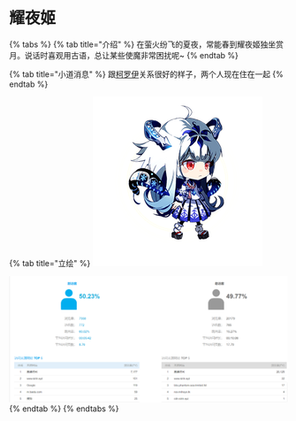 # 耀夜姬

{% tabs %}
{% tab title="介绍" %}
在萤火纷飞的夏夜，常能春到耀夜姬独坐赏月。说话时喜观用古语，总让某些使魔非常困扰呢~
{% endtab %}

{% tab title="小道消息" %}
跟[柯罗伊](ke-luo-yi.md)关系很好的样子，两个人现在住在一起
{% endtab %}

{% tab title="立绘" %}
![](../../.gitbook/assets/image-3.png)

![](../../.gitbook/assets/image%20%2811%29.png)
{% endtab %}
{% endtabs %}

